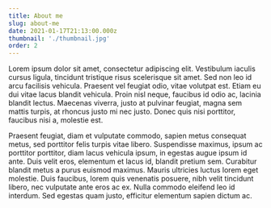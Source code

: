 ```yaml
---
title: About me
slug: about-me
date: 2021-01-17T21:13:00.000z
thumbnail: './thumbnail.jpg'
order: 2
---
```


Lorem ipsum dolor sit amet, consectetur adipiscing elit. Vestibulum iaculis cursus ligula, tincidunt
tristique risus scelerisque sit amet. Sed non leo id arcu facilisis vehicula. Praesent vel feugiat
odio, vitae volutpat est. Etiam eu dui vitae lacus blandit vehicula. Proin nisl neque, faucibus id
odio ac, lacinia blandit lectus. Maecenas viverra, justo at pulvinar feugiat, magna sem mattis
turpis, at rhoncus justo mi nec justo. Donec quis nisi porttitor, faucibus nisi a, molestie est.

Praesent feugiat, diam et vulputate commodo, sapien metus consequat metus, sed porttitor felis
turpis vitae libero. Suspendisse maximus, ipsum ac porttitor porttitor, diam lacus vehicula ipsum,
in egestas augue ipsum id ante. Duis velit eros, elementum et lacus id, blandit pretium sem.
Curabitur blandit metus a purus euismod maximus. Mauris ultricies luctus lorem eget molestie. Duis
faucibus, lorem quis venenatis posuere, nibh velit tincidunt libero, nec vulputate ante eros ac ex.
Nulla commodo eleifend leo id interdum. Sed egestas quam justo, efficitur elementum sapien dictum ac.
